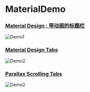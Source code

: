 # MaterialDemo

### [Material Design : 带动画的标题栏](https://shiguiyou.github.io/2017/01/02/Material-Design-%E5%B8%A6%E5%8A%A8%E7%94%BB%E7%9A%84%E6%A0%87%E9%A2%98%E6%A0%8F/)

![Demo1](https://ww3.sinaimg.cn/large/006y8lVagw1fbh1lan56cg30840d27d1.gif) 

### [Material Design Tabs](https://shiguiyou.github.io/2017/01/06/Material-Design-Tabs/)

![Demo2](https://ww4.sinaimg.cn/large/006y8lVagw1fbh1ch65k4g30830dhnpe.gif)

### [Parallax Scrolling Tabs](https://shiguiyou.github.io/2017/01/06/Material-Design-Parallax-Scrolling-Tabs/)

![Demo2](https://ww4.sinaimg.cn/large/006y8lVagw1fbhbz8nhwrg30990feu0x.gif)